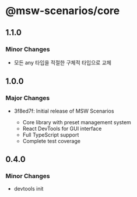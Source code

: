 # @msw-scenarios/core

## 1.1.0

### Minor Changes

- 모든 any 타입을 적절한 구체적 타입으로 교체

## 1.0.0

### Major Changes

- 3f8ed7f: Initial release of MSW Scenarios

  - Core library with preset management system
  - React DevTools for GUI interface
  - Full TypeScript support
  - Complete test coverage

## 0.4.0

### Minor Changes

- devtools init
